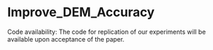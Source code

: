 # Improve_DEM_Accuracy

Code availability:
The code for replication of our experiments will be available upon acceptance of the paper.

